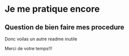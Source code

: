 # Je me pratique encore 

## Question de bien faire mes procedure

Donc voilas un autre readme inutile

Merci de votre temps!!!
